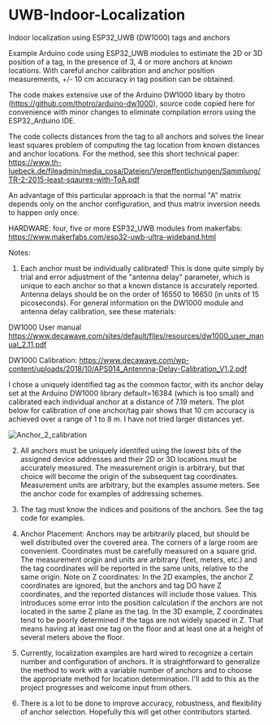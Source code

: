 # UWB-Indoor-Localization
Indoor localization using ESP32_UWB (DW1000) tags and anchors

Example Arduino code using ESP32_UWB modules to estimate the 2D or 3D position of a tag, in the presence of 3, 4 or more anchors at known locations. With careful anchor calibration and anchor position measurements, +/- 10 cm accuracy in tag position can be obtained.

The code makes extensive use of the Arduino DW1000 libary by thotro (https://github.com/thotro/arduino-dw1000), source code copied here for convenience with
minor changes to eliminate compilation errors using the ESP32_Arduino IDE.

The code collects distances from the tag to all anchors and solves the linear least squares problem of computing the tag location from known distances and anchor locations.
For the method, see this short technical paper: https://www.th-luebeck.de/fileadmin/media_cosa/Dateien/Veroeffentlichungen/Sammlung/TR-2-2015-least-sqaures-with-ToA.pdf

An advantage of this particular approach is that the normal "A" matrix depends only on the anchor configuration, and thus matrix inversion needs to happen only once.

HARDWARE: four, five or more ESP32_UWB modules from makerfabs:
https://www.makerfabs.com/esp32-uwb-ultra-wideband.html


Notes:  

1. Each anchor must be individually calibrated!  This is done quite simply by trial and error adjustment of the "antenna delay" parameter, which is unique to each anchor so that a known distance is accurately reported. Antenna delays should be on the order of 16550 to 16650 (in units of 15 picoseconds).
For general information on the DW1000 module and antenna delay calibration, see these materials:

DW1000 User manual https://www.decawave.com/sites/default/files/resources/dw1000_user_manual_2.11.pdf

DW1000 Calibration: https://www.decawave.com/wp-content/uploads/2018/10/APS014_Antennna-Delay-Calibration_V1.2.pdf

I chose a uniquely identified tag as the common factor, with its anchor delay set at the Arduino DW1000 library default=16384 (which is too small) and 
calibrated each individual anchor at a distance of 7.19 meters. 
The plot below for calibration of one anchor/tag pair shows that 10 cm accuracy is achieved over a range of 1 to 8 m. I have not tried larger distances yet.

![Anchor_2_calibration](https://user-images.githubusercontent.com/5509037/151675622-8fdc3bac-088d-49b5-a4bf-96fc753d4aa2.PNG)

2. All anchors must be uniquely identifed using the lowest bits of the assigned device addresses and their 2D or 3D locations must be accurately measured.
The measurement origin is arbitrary, but that choice will become the origin of the subsequent tag coordinates.  Measurement units are arbitrary, 
but the examples assume meters. See the anchor code for examples of addressing schemes.

3. The tag must know the indices and positions of the anchors. See the tag code for examples.

4. Anchor Placement: Anchors may be arbitrarily placed, but should be well distributed over the covered area. The corners of a large room are convenient. Coordinates must be carefully measured on a square grid. The measurement origin and units are arbitrary (feet, meters, etc.) and the tag coordinates will be reported in the same units, relative to the same origin. Note on Z coordinates:  In the 2D examples, the anchor Z coordinates are ignored, but the anchors and tag DO have Z coordinates, and the reported distances will include those values. This introduces some error into the position calculation if the anchors are not located in the same Z plane as the tag. In the 3D example, Z coordinates tend to be poorly determined if the tags are not widely spaced in Z. That means having at least one tag on the floor and 
at least one at a height of several meters above the floor.

5. Currently, localization examples are hard wired to recognize a certain number and configuration of anchors. It is straightforward to generalize the method
to work with a variable number of anchors and to choose the appropriate method for location determination. I'll add to this as the project progresses and welcome input from others.

7. There is a lot to be done to improve accuracy, robustness, and flexibility of anchor selection. Hopefully this will get other contributors started.
